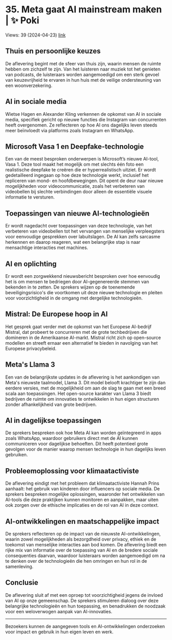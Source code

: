 # 35. Meta gaat AI mainstream maken | ✨ Poki
Views: 39 (2024-04-23) [link](https://www.youtube.com/watch?v=0-vnak7cKos)


 ## Thuis en persoonlijke keuzes
De aflevering begint met de sfeer van thuis zijn, waarin mensen de ruimte hebben om zichzelf te zijn. Van het luisteren naar muziek tot het genieten van podcasts, de luisteraars worden aangemoedigd om een sterk gevoel van keuzevrijheid te ervaren in hun huis met de veilige ondersteuning van een woonverzekering.

## AI in sociale media
Wietse Hagen en Alexander Kling verkennen de opkomst van AI in sociale media, specifiek gericht op nieuwe functies die Instagram van concurrenten heeft overgenomen. Ze reflecteren op hoe AI ons dagelijks leven steeds meer beïnvloedt via platforms zoals Instagram en WhatsApp. 

## Microsoft Vasa 1 en Deepfake-technologie
Een van de meest besproken onderwerpen is Microsoft’s nieuwe AI-tool, Vasa 1. Deze tool maakt het mogelijk om met slechts één foto een realistische deepfake te creëren die er hyperrealistisch uitziet. Er wordt gedetailleerd ingegaan op hoe deze technologie werkt, inclusief het repliceren van mond- en hoofdbewegingen. Dit opent de deur naar nieuwe mogelijkheden voor videocommunicatie, zoals het verbeteren van videobellen bij slechte verbindingen door alleen de essentiële visuele informatie te versturen.

## Toepassingen van nieuwe AI-technologieën
Er wordt nagedacht over toepassingen van deze technologie, van het verbeteren van videobellen tot het vervangen van menselijke verpleegsters voor eenvoudige gesprekken over labuitslagen. De AI kan zelfs sarcasme herkennen en daarop reageren, wat een belangrijke stap is naar mensachtige interacties met machines.

## AI en oplichting
Er wordt een zorgwekkend nieuwsbericht besproken over hoe eenvoudig het is om mensen te bedriegen door AI-gegenereerde stemmen van bekenden in te zetten. De sprekers wijzen op de toenemende beveiligingsrisico's die voortkomen uit deze nieuwe technologie en pleiten voor voorzichtigheid in de omgang met dergelijke technologieën.

## Mistral: De Europese hoop in AI
Het gesprek gaat verder met de opkomst van het Europese AI-bedrijf Mistral, dat probeert te concurreren met de grote techbedrijven die domineren in de Amerikaanse AI-markt. Mistral richt zich op open-source modellen en streeft ernaar een alternatief te bieden in navolging van het Europese privacybeleid.

## Meta's Llama 3
Een van de belangrijkste updates in de aflevering is het aankondigen van Meta's nieuwste taalmodel, Llama 3. Dit model belooft krachtiger te zijn dan eerdere versies, met de mogelijkheid om aan de slag te gaan met een breed scala aan toepassingen. Het open-source karakter van Llama 3 biedt bedrijven de ruimte om innovaties te ontwikkelen in hun eigen structuren zonder afhankelijkheid van grote bedrijven. 

## AI in dagelijkse toepassingen
De sprekers bespreken ook hoe Meta AI kan worden geïntegreerd in apps zoals WhatsApp, waardoor gebruikers direct met de AI kunnen communiceren voor dagelijkse behoeften. Dit heeft potentieel grote gevolgen voor de manier waarop mensen technologie in hun dagelijks leven gebruiken.

## Probleemoplossing voor klimaatactiviste
De aflevering eindigt met het probleem dat klimaatactiviste Hannah Prins aanhaalt: het gebruik van kinderen door influencers op sociale media. De sprekers bespreken mogelijke oplossingen, waaronder het ontwikkelen van AI-tools die deze praktijken kunnen monitoren en aanpakken, maar uiten ook zorgen over de ethische implicaties en de rol van AI in deze context.

## AI-ontwikkelingen en maatschappelijke impact
De sprekers reflecteren op de impact van de nieuwste AI-ontwikkelingen, waarin zowel mogelijkheden als bezorgdheid over privacy, ethiek en de toekomst van menselijke interacties aan bod komen. De aflevering biedt een rijke mix van informatie over de toepassing van AI en de bredere sociale consequenties daarvan, waardoor luisteraars worden aangemoedigd om na te denken over de technologieën die hen omringen en hun rol in de samenleving.

## Conclusie
De aflevering sluit af met een oproep tot voorzichtigheid jegens de invloed van AI op onze gemeenschap. De sprekers stimuleren dialoog over deze belangrijke technologieën en hun toepassing, en benadrukken de noodzaak voor een weloverwogen aanpak van AI-innovaties.

---
Bezoekers kunnen de aangegeven tools en AI-ontwikkelingen onderzoeken voor impact en gebruik in hun eigen leven en werk.